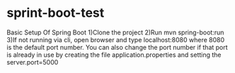 # sprint-boot-test
Basic Setup Of Spring Boot
1)Clone the project
2)Run mvn spring-boot:run
3)If not running via cli, open browser and type localhost:8080 where 8080
is the default port number. You can also change the port number if that port is already in use by creating the file application.properties and setting the server.port=5000
